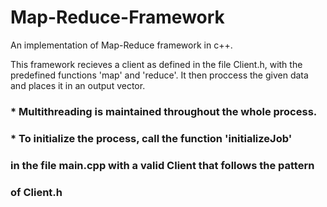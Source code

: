 # Map-Reduce-Framework
An implementation of Map-Reduce framework in c++.

This framework recieves a client as defined in the file Client.h,
with the predefined functions 'map' and 'reduce'. It then proccess
the given data and places it in an output vector.

### * Multithreading is maintained throughout the whole process.
### * To initialize the process, call the function 'initializeJob'
###   in the file main.cpp with a valid Client that follows the pattern
###   of Client.h

